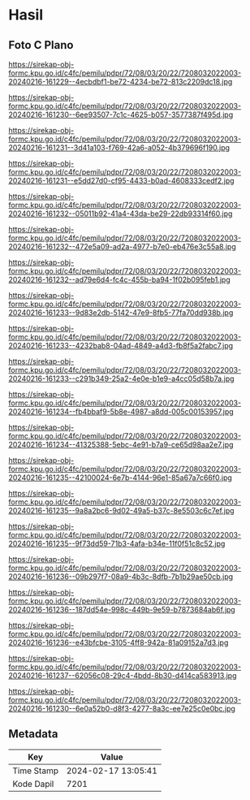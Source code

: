 # Hasil

## Foto C Plano

https://sirekap-obj-formc.kpu.go.id/c4fc/pemilu/pdpr/72/08/03/20/22/7208032022003-20240216-161229--4ecbdbf1-be72-4234-be72-813c2209dc18.jpg

https://sirekap-obj-formc.kpu.go.id/c4fc/pemilu/pdpr/72/08/03/20/22/7208032022003-20240216-161230--6ee93507-7c1c-4625-b057-3577387f495d.jpg

https://sirekap-obj-formc.kpu.go.id/c4fc/pemilu/pdpr/72/08/03/20/22/7208032022003-20240216-161231--3d41a103-f769-42a6-a052-4b379696f190.jpg

https://sirekap-obj-formc.kpu.go.id/c4fc/pemilu/pdpr/72/08/03/20/22/7208032022003-20240216-161231--e5dd27d0-cf95-4433-b0ad-4608333cedf2.jpg

https://sirekap-obj-formc.kpu.go.id/c4fc/pemilu/pdpr/72/08/03/20/22/7208032022003-20240216-161232--05011b92-41a4-43da-be29-22db93314f60.jpg

https://sirekap-obj-formc.kpu.go.id/c4fc/pemilu/pdpr/72/08/03/20/22/7208032022003-20240216-161232--472e5a09-ad2a-4977-b7e0-eb476e3c55a8.jpg

https://sirekap-obj-formc.kpu.go.id/c4fc/pemilu/pdpr/72/08/03/20/22/7208032022003-20240216-161232--ad79e6d4-fc4c-455b-ba94-1f02b095feb1.jpg

https://sirekap-obj-formc.kpu.go.id/c4fc/pemilu/pdpr/72/08/03/20/22/7208032022003-20240216-161233--9d83e2db-5142-47e9-8fb5-77fa70dd938b.jpg

https://sirekap-obj-formc.kpu.go.id/c4fc/pemilu/pdpr/72/08/03/20/22/7208032022003-20240216-161233--4232bab8-04ad-4849-a4d3-fb8f5a2fabc7.jpg

https://sirekap-obj-formc.kpu.go.id/c4fc/pemilu/pdpr/72/08/03/20/22/7208032022003-20240216-161233--c291b349-25a2-4e0e-b1e9-a4cc05d58b7a.jpg

https://sirekap-obj-formc.kpu.go.id/c4fc/pemilu/pdpr/72/08/03/20/22/7208032022003-20240216-161234--fb4bbaf9-5b8e-4987-a8dd-005c00153957.jpg

https://sirekap-obj-formc.kpu.go.id/c4fc/pemilu/pdpr/72/08/03/20/22/7208032022003-20240216-161234--41325388-5ebc-4e91-b7a9-ce65d98aa2e7.jpg

https://sirekap-obj-formc.kpu.go.id/c4fc/pemilu/pdpr/72/08/03/20/22/7208032022003-20240216-161235--42100024-6e7b-4144-96e1-85a67a7c66f0.jpg

https://sirekap-obj-formc.kpu.go.id/c4fc/pemilu/pdpr/72/08/03/20/22/7208032022003-20240216-161235--9a8a2bc6-9d02-49a5-b37c-8e5503c6c7ef.jpg

https://sirekap-obj-formc.kpu.go.id/c4fc/pemilu/pdpr/72/08/03/20/22/7208032022003-20240216-161235--9f73dd59-71b3-4afa-b34e-11f0f51c8c52.jpg

https://sirekap-obj-formc.kpu.go.id/c4fc/pemilu/pdpr/72/08/03/20/22/7208032022003-20240216-161236--09b297f7-08a9-4b3c-8dfb-7b1b29ae50cb.jpg

https://sirekap-obj-formc.kpu.go.id/c4fc/pemilu/pdpr/72/08/03/20/22/7208032022003-20240216-161236--187dd54e-998c-449b-9e59-b7873684ab6f.jpg

https://sirekap-obj-formc.kpu.go.id/c4fc/pemilu/pdpr/72/08/03/20/22/7208032022003-20240216-161236--e43bfcbe-3105-4ff8-942a-81a09152a7d3.jpg

https://sirekap-obj-formc.kpu.go.id/c4fc/pemilu/pdpr/72/08/03/20/22/7208032022003-20240216-161237--62056c08-29c4-4bdd-8b30-d414ca583913.jpg

https://sirekap-obj-formc.kpu.go.id/c4fc/pemilu/pdpr/72/08/03/20/22/7208032022003-20240216-161230--6e0a52b0-d8f3-4277-8a3c-ee7e25c0e0bc.jpg


## Metadata

| Key        | Value               |
| ---------- | ------------------- |
| Time Stamp | 2024-02-17 13:05:41 |
| Kode Dapil | 7201                |



